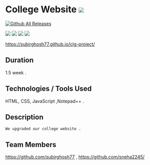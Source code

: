 # College Website <img src="https://img.shields.io/badge/project-completed-brightgreen"> 

[![Github All Releases](https://img.shields.io/github/downloads/subirghosh77/clg-project/total.svg)]()

<img src="https://img.shields.io/badge/HTML-v5-brightgreen"> <img src="https://img.shields.io/badge/css-brightgreen"> <img src="https://img.shields.io/badge/JavaScript-brightgreen"> <img src="https://img.shields.io/badge/Notepad++-brightgreen"> 

 https://subirghosh77.github.io/clg-project/
 
Duration
--------

1.5 week .

Technologies / Tools Used
-------------------------

HTML, CSS, JavaScript ,Notepad++ .

Description
-----------

    We upgraded our college website . 

Team Members
------------

https://github.com/subirghosh77 , https://github.com/sneha2245/ 
